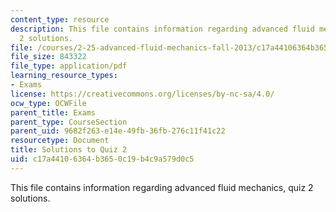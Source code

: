 ```yaml
---
content_type: resource
description: This file contains information regarding advanced fluid mechanics, quiz
  2 solutions.
file: /courses/2-25-advanced-fluid-mechanics-fall-2013/c17a44106364b3650c19b4c9a579d0c5_MIT2_25F13_SolQuiz2.pdf
file_size: 843322
file_type: application/pdf
learning_resource_types:
- Exams
license: https://creativecommons.org/licenses/by-nc-sa/4.0/
ocw_type: OCWFile
parent_title: Exams
parent_type: CourseSection
parent_uid: 9682f263-e14e-49fb-36fb-276c11f41c22
resourcetype: Document
title: Solutions to Quiz 2
uid: c17a4410-6364-b365-0c19-b4c9a579d0c5
---
```

This file contains information regarding advanced fluid mechanics, quiz 2 solutions.